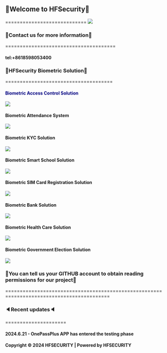 ## 👋Welcome to HFSecurity👋
============================
<img src="https://hfcctv.com/wp-content/uploads/2024/06/%E6%96%B0%E4%BA%A7%E5%93%81%E7%B3%BB%E5%88%97%E5%9B%BE%EF%BC%88%E5%85%A8%E9%83%A8%E4%BF%AE%E6%94%B9%EF%BC%89-2048x1067.jpg">

### 📱Contact us for more information📱
======================================
#### tel:+8618598053400

### 🚩HFSecurity Biometric Solution🚩
=====================================
#### <font color=navy>Biometric Access Control Solution</font>
<img src="https://hfcctv.com/wp-content/uploads/2024/05/1716549391_file_01713428606600.jpg">

#### Biometric Attendance System
<img src="https://hfcctv.com/wp-content/uploads/2024/05/%E4%BC%81%E4%B8%9A%E6%96%B9%E6%A1%8821.jpg">

#### Biometric KYC Solution
<img src="https://hfcctv.com/wp-content/uploads/2024/05/file_01713428997377.jpg">

#### Biometric Smart School Solution
<img src="https://hfcctv.com/wp-content/uploads/2024/05/file_01704855075963-1024x578.jpg">

#### Biometric SIM Card Registration Solution
<img src="https://hfcctv.com/wp-content/uploads/2024/05/file_01713247906707-1024x449.jpg">

#### Biometric Bank Solution
<img src="https://hfcctv.com/wp-content/uploads/2024/05/%E6%A0%BC%E5%AD%9012-1-2048x859.jpg">

#### Biometric Health Care Solution
<img src="https://hfcctv.com/wp-content/uploads/2024/05/file_01681289176039-e1717140138103.png">

#### Biometric Government Election Solution
<img src="https://hfcctv.com/wp-content/uploads/2024/05/file_01675663586788-1024x576.png">

### 🔑You can tell us your GITHUB account to obtain reading permissions for our project🔑
==========================================================================================

### 🔈Recent updates🔈
=====================
#### 2024.6.21 - OnePassPlus APP has entered the testing phase






#### Copyright © 2024 HFSECURITY | Powered by HFSECURITY